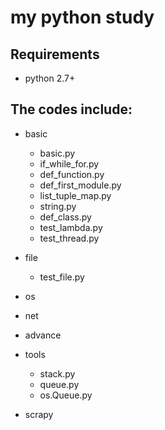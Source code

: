 my python study
======================================


Requirements
------------
* python 2.7+

The codes include:
------------
* basic
	- basic.py
    - if_while_for.py
    - def_function.py
    - def_first_module.py
    - list_tuple_map.py
    - string.py
    - def_class.py
    - test_lambda.py
	- test_thread.py
* file
    - test_file.py

* os

* net
    
* advance

* tools
    - stack.py
    - queue.py
    - os.Queue.py

* scrapy

